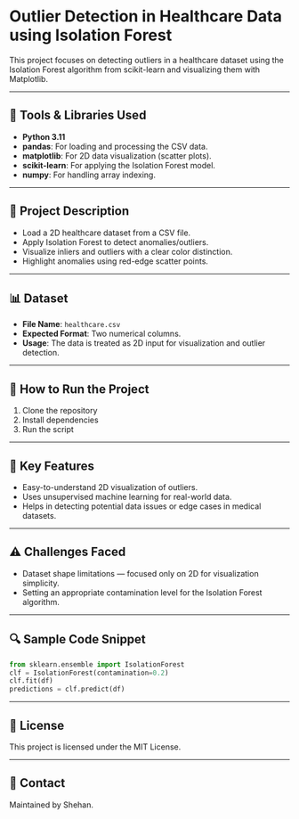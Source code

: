 # Outlier Detection in Healthcare Data using Isolation Forest

This project focuses on detecting outliers in a healthcare dataset using the Isolation Forest algorithm from scikit-learn and visualizing them with Matplotlib.

---

## 🧰 Tools & Libraries Used

* **Python 3.11**
* **pandas**: For loading and processing the CSV data.
* **matplotlib**: For 2D data visualization (scatter plots).
* **scikit-learn**: For applying the Isolation Forest model.
* **numpy**: For handling array indexing.

---

## 📌 Project Description

* Load a 2D healthcare dataset from a CSV file.
* Apply Isolation Forest to detect anomalies/outliers.
* Visualize inliers and outliers with a clear color distinction.
* Highlight anomalies using red-edge scatter points.

---

## 📊 Dataset

* **File Name**: `healthcare.csv`
* **Expected Format**: Two numerical columns.
* **Usage**: The data is treated as 2D input for visualization and outlier detection.

---

## 🚀 How to Run the Project

1. Clone the repository
2. Install dependencies
3. Run the script


---

## 📌 Key Features

* Easy-to-understand 2D visualization of outliers.
* Uses unsupervised machine learning for real-world data.
* Helps in detecting potential data issues or edge cases in medical datasets.

---

## ⚠️ Challenges Faced

* Dataset shape limitations — focused only on 2D for visualization simplicity.
* Setting an appropriate contamination level for the Isolation Forest algorithm.

---

## 🔍 Sample Code Snippet

```python
from sklearn.ensemble import IsolationForest
clf = IsolationForest(contamination=0.2)
clf.fit(df)
predictions = clf.predict(df)
```

---


## 📄 License

This project is licensed under the MIT License.

---

## 🙋 Contact

Maintained by Shehan.
